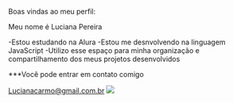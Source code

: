Boas vindas ao meu perfil:

Meu nome é Luciana Pereira

-Estou estudando na Alura
-Estou me desnvolvendo na linguagem JavaScript
-Utilizo esse espaço para minha organização e compartilhamento dos meus projetos desenvolvidos

***Você pode entrar em contato comigo 

Lucianacarmo@gmail.com.br
![](https://media.tenor.com/mCiM7CmGGI4AAAAC/naruto.gif)

